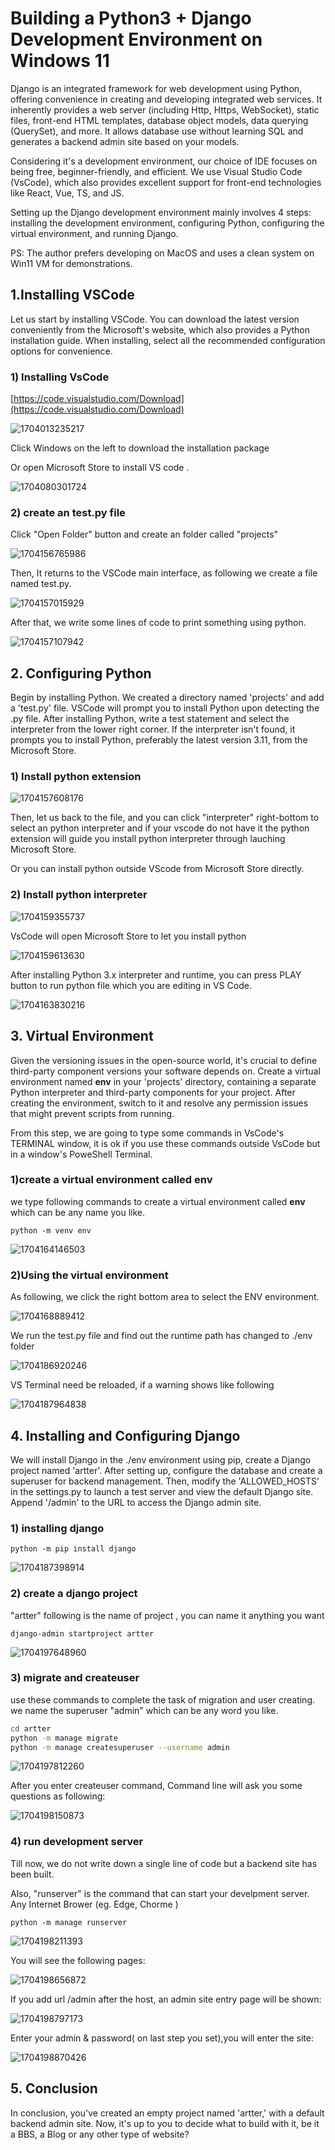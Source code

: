 # Building a Python3 + Django Development Environment on Windows 11

Django is an integrated framework for web development using Python, offering convenience in creating and developing integrated web services. It inherently provides a web server (including Http, Https, WebSocket), static files, front-end HTML templates, database object models, data querying (QuerySet), and more. It allows database use without learning SQL and generates a backend admin site based on your models.

Considering it's a development environment, our choice of IDE focuses on being free, beginner-friendly, and efficient. We use Visual Studio Code (VsCode), which also provides excellent support for front-end technologies like React, Vue, TS, and JS.

Setting up the Django development environment mainly involves 4 steps: installing the development environment, configuring Python, configuring the virtual environment, and running Django.

PS: The author prefers developing on MacOS and uses a clean system on Win11 VM for demonstrations.

## **1.Installing VSCode**

Let us start by installing VSCode. You can download the latest version conveniently from the Microsoft's website, which also provides a Python installation guide. When installing, select all the recommended configuration options for convenience.

### 1) Installing VsCode

[https://code.visualstudio.com/Download](https://code.visualstudio.com/Download)

![1704013235217](image/1.startup/1704013235217.png)

Click Windows on the left to download the installation package

Or open Microsoft Store to install VS code .

![1704080301724](image/1.startup/1704080301724.png)

### 2) create an test.py file

Click "Open Folder" button and create an folder called "projects"

![1704156765986](image/1.startup/1704156765986.png)

Then, It returns to the VSCode main interface, as following we create a file named test.py.

![1704157015929](image/1.startup/1704157015929.png)

After that, we write some lines of code to print something using python.

![1704157107942](image/1.startup/1704157107942.png)

## **2. Configuring Python**

Begin by installing Python. We created a directory named 'projects' and add a 'test.py' file. VSCode will prompt you to install Python upon detecting the .py file. After installing Python, write a test statement and select the interpreter from the lower right corner. If the interpreter isn't found, it prompts you to install Python, preferably the latest version 3.11, from the Microsoft Store.

### 1) Install python extension

![1704157608176](image/1.startup/1704157608176.png)

Then, let us back to the file, and you can click "interpreter" right-bottom to select an python interpreter and if your vscode do not have it  the python extension will guide you install python interpreter through lauching Microsoft Store.

Or you can install python outside VScode from  Microsoft Store directly.

### 2) Install python interpreter

![1704159355737](image/1.startup/1704159355737.png)

VsCode will open Microsoft Store to let you install python

![1704159613630](image/1.startup/1704159613630.png)

After installing Python 3.x interpreter and runtime, you can press PLAY button to run python file which you are editing in VS Code.

![1704163830216](image/1.startup/1704163830216.png)

## **3. Virtual Environment**

Given the versioning issues in the open-source world, it's crucial to define third-party component versions your software depends on. Create a virtual environment named **env** in your 'projects' directory, containing a separate Python interpreter and third-party components for your project. After creating the environment, switch to it and resolve any permission issues that might prevent scripts from running.

From this step, we are going to type some commands in VsCode's TERMINAL window, it is ok if you use these commands outside VsCode but in a window's PoweShell Terminal.

### 1)create a virtual environment called env

we type following commands to create a  virtual environment called **env** which can be any name you like.

```
python -m venv env
```

![1704164146503](image/1.startup/1704164146503.png)

### 2)Using the virtual environment

As following, we click the right bottom area to select the ENV environment.

![1704168889412](image/1.startup/1704168889412.png)


We run the test.py file and find out the runtime path has changed to ./env folder

![1704186920246](image/1.startup/1704186920246.png)

VS Terminal need be reloaded, if a warning shows like following

![1704187964838](image/1.startup/1704187964838.png)


## **4. Installing and Configuring Django**

We will install Django in the ./env environment using pip, create a Django project named 'artter'. After setting up, configure the database and create a superuser for backend management. Then, modify the 'ALLOWED_HOSTS' in the settings.py to launch a test server and view the default Django site. Append '/admin' to the URL to access the Django admin site.

### 1) installing django

```
python -m pip install django
```

![1704187398914](image/1.startup/1704187398914.png)

### 2) create a django project

"artter" following is the name of project , you can name it anything you want

```
django-admin startproject artter

```

![1704197648960](image/1.startup/1704197648960.png)


### 3) migrate and createuser

use these commands to complete the task of migration and user creating. we name the superuser "admin" which can be any word you like.

```bash
cd artter
python -m manage migrate
python -m manage createsuperuser --username admin
```

![1704197812260](image/1.startup/1704197812260.png)

After you enter createuser command,  Command line will ask you some questions as following:

![1704198150873](image/1.startup/1704198150873.png)



### 4) run development server

Till now, we do not write down a single line of code but a  backend  site has been built.

Also, "runserver" is the command that can start your develpment server. Any Internet Brower (eg. Edge, Chorme ) 

```
python -m manage runserver
```

![1704198211393](image/1.startup/1704198211393.png)

You will see the following pages:

![1704198656872](image/1.startup/1704198656872.png)

If you add url /admin after the host,  an admin site entry page will be shown:

![1704198797173](image/1.startup/1704198797173.png)


Enter your admin & password( on last step you set),you will enter the site:

![1704198870426](image/1.startup/1704198870426.png)

## 5. Conclusion

In conclusion, you've created an empty project named 'artter,' with a default backend admin site. Now, it's up to you to decide what to build with it, be it a BBS, a Blog or any other type of website?
